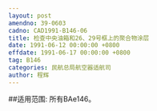 ```yaml
---
layout: post
amendno: 39-0603
cadno: CAD1991-B146-06
title: 检查中央油箱和26、29号框上的聚合物涂层
date: 1991-06-12 00:00:00 +0800
effdate: 1991-06-17 00:00:00 +0800
tag: B146
categories: 民航总局航空器适航司
author: 程辉
---
```


##适用范围:
所有BAe146。

